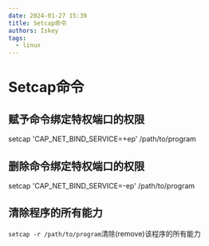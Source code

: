 ```yaml
---
date: 2024-01-27 15:39
title: Setcap命令
authors: Iskey
tags:
  - linux
---
```

# Setcap命令

## 赋予命令绑定特权端口的权限
setcap 'CAP_NET_BIND_SERVICE=+ep' /path/to/program
## 删除命令绑定特权端口的权限
setcap 'CAP_NET_BIND_SERVICE=-ep' /path/to/program
## 清除程序的所有能力
`setcap -r /path/to/program`清除(remove)该程序的所有能力